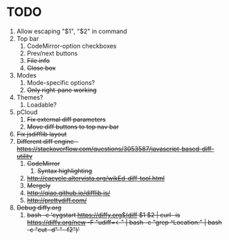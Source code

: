 
# TODO

1. Allow escaping "$1", "$2" in command
1. Top bar
    1. CodeMirror-option checkboxes
    1. Prev/next buttons
    1. ~~File info~~
    1. ~~Close box~~
1. Modes
    1. Mode-specific options?
    1. ~~Only right-pane working~~
1. Themes?
    1. Loadable?
1. pCloud
    1. ~~Fix external diff parameters~~
    1. ~~Move diff buttons to top nav bar~~
1. ~~Fix jsdifflib layout~~
1. ~~Different diff engine - https://stackoverflow.com/questions/3053587/javascript-based-diff-utility~~
    1. ~~CodeMirror~~
        1. ~~Syntax highlighting~~
    1. ~~http://cacycle.altervista.org/wikEd-diff-tool.html~~
    1. ~~Mergely~~
    1. ~~http://qiao.github.io/difflib.js/~~
    1. ~~http://prettydiff.com/~~
1. ~~Debug diffy.org~~
    1. ~~bash -c 'cygstart https://diffy.org$(diff $1 $2 | curl -is https://diffy.org/new -F "udiff=<-" | bash -c "grep ^Location:" | bash -c "cut -d\" \" -f2")'~~

